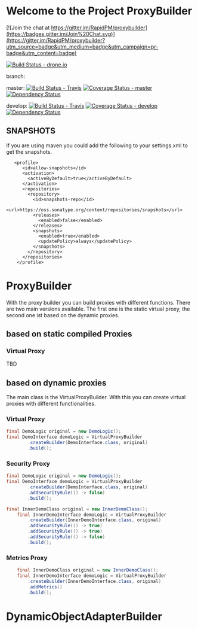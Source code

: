 # Welcome to the Project ProxyBuilder

[![Join the chat at https://gitter.im/RapidPM/proxybuilder](https://badges.gitter.im/Join%20Chat.svg)](https://gitter.im/RapidPM/proxybuilder?utm_source=badge&utm_medium=badge&utm_campaign=pr-badge&utm_content=badge)

[![Build Status - drone.io ](https://drone.io/github.com/RapidPM/proxybuilder/status.png)](https://drone.io/github.com/RapidPM/proxybuilder/latest)

branch:

master:
[![Build Status - Travis   ](https://travis-ci.org/RapidPM/proxybuilder.svg?branch=develop)](https://travis-ci.org/RapidPM/proxybuilder)
[![Coverage Status - master](https://coveralls.io/repos/RapidPM/proxybuilder/badge.svg?branch=master)](https://coveralls.io/r/RapidPM/proxybuilder?branch=master)
[![Dependency Status](https://www.versioneye.com/user/projects/55a3ab9532393900210005cc/badge.svg?style=flat)](https://www.versioneye.com/user/projects/55a3ab9532393900210005cc)

develop:
[![Build Status - Travis   ](https://travis-ci.org/RapidPM/proxybuilder.svg?branch=master)](https://travis-ci.org/RapidPM/proxybuilder)
[![Coverage Status - develop](https://coveralls.io/repos/RapidPM/proxybuilder/badge.svg?branch=develop)](https://coveralls.io/r/RapidPM/proxybuilder?branch=develop)
[![Dependency Status](https://www.versioneye.com/user/projects/55a3ab9a32393900170005be/badge.svg?style=flat)](https://www.versioneye.com/user/projects/55a3ab9a32393900170005be)

## SNAPSHOTS
If you are using maven you could add the following to your settings.xml to get the snapshots.

```
   <profile>
      <id>allow-snapshots</id>
      <activation>
        <activeByDefault>true</activeByDefault>
      </activation>
      <repositories>
        <repository>
          <id>snapshots-repo</id>
          <url>https://oss.sonatype.org/content/repositories/snapshots</url>
          <releases>
            <enabled>false</enabled>
          </releases>
          <snapshots>
            <enabled>true</enabled>
            <updatePolicy>always</updatePolicy>
          </snapshots>
        </repository>
      </repositories>
    </profile>
```


# ProxyBuilder
With the proxy builder you can build proxies with different functions. There are two main versions available.
The first one is the static virtual proxy, the second one ist based on the dynamic proxies.


## based on static compiled Proxies
### Virtual Proxy
TBD

## based on dynamic proxies
The main class is the VirtualProxyBuilder. With this you can create virtual proxies with different
functionalities.


### Virtual Proxy
```java
final DemoLogic original = new DemoLogic();
final DemoInterface demoLogic = VirtualProxyBuilder
        .createBuilder(DemoInterface.class, original)
        .build();
```

### Security Proxy
```java
final DemoLogic original = new DemoLogic();
final DemoInterface demoLogic = VirtualProxyBuilder
        .createBuilder(DemoInterface.class, original)
        .addSecurityRule(() -> false)
        .build();
```


```java
final InnerDemoClass original = new InnerDemoClass();
    final InnerDemoInterface demoLogic = VirtualProxyBuilder
        .createBuilder(InnerDemoInterface.class, original)
        .addSecurityRule(() -> true)
        .addSecurityRule(() -> true)
        .addSecurityRule(() -> false)
        .build();
```



### Metrics Proxy

```java
    final InnerDemoClass original = new InnerDemoClass();
    final InnerDemoInterface demoLogic = VirtualProxyBuilder
        .createBuilder(InnerDemoInterface.class, original)
        .addMetrics()
        .build();

```



# DynamicObjectAdapterBuilder